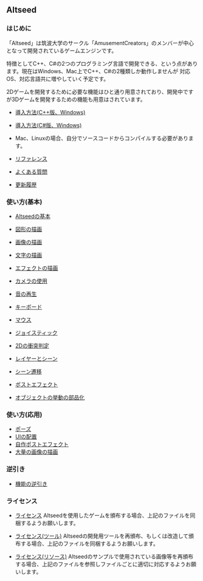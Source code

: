﻿## Altseed

### はじめに
「Altseed」は筑波大学のサークル「AmusementCreators」のメンバーが中心となって開発されているゲームエンジンです。

特徴としてC++、C#の2つのプログラミング言語で開発できる、という点があります。現在はWindows、Mac上でC++、C#の2種類しか動作しませんが
対応OS、対応言語共に増やしていく予定です。

2Dゲームを開発するために必要な機能はひと通り用意されており、開発中ですが3Dゲームを開発するための機能も用意はされています。

* [導入方法(C++版、Windows)](./HowToIntroduce/Windows_CPP.md)
* [導入方法(C#版、Windows)](./HowToIntroduce/Windows_CS.md)
* Mac、Linuxの場合、自分でソースコードからコンパイルする必要があります。

* [リファレンス](./Reference/Main.md)
* [よくある質問](./FAQ.md)

* [更新履歴](./Changes.md)

### 使い方(基本)

* [Altseedの基本](./HowToUseBasic/Basic.md)
* [図形の描画](./HowToUseBasic/GeometryObject2D.md)
* [画像の描画](./HowToUseBasic/TextureObject2D.md)
* [文字の描画](./HowToUseBasic/TextObject2D.md)
* [エフェクトの描画](./HowToUseBasic/EffectObject2D.md)
* [カメラの使用](./HowToUseBasic/CameraObject2D.md)

* [音の再生](./HowToUseBasic/Sound.md)

* [キーボード](./HowToUseBasic/Keyboard.md)
* [マウス](./HowToUseBasic/Mouse.md)
* [ジョイスティック](./HowToUseBasic/Joystick.md)

* [2Dの衝突判定](./HowToUseBasic/Collision2D.md)

* [レイヤーとシーン](./HowToUseBasic/SceneAndLayer.md)

* [シーン遷移](./HowToUseBasic/Transition.md)

* [ポストエフェクト](./HowToUseBasic/PostEffect.md)

* [オブジェクトの挙動の部品化](./HowToUseBasic/Object2DComponent.md)

### 使い方(応用)

* [ポーズ](./HowToUseApplication/Pause.md)
* [UIの配置](./HowToUseApplication/ImagePackageUI.md)
* [自作ポストエフェクト](./HowToUseApplication/CustomPostEffect.md)
* [大量の画像の描画](./HowToUseApplication/MapObject2D.md)

### 逆引き

* [機能の逆引き](./ReverseDictionary.md)

### ライセンス

* [ライセンス](./License/LICENSE)
Altseedを使用したゲームを頒布する場合、上記のファイルを同梱するようお願いします。

* [ライセンス(ツール)](./License/LICENSE_TOOLS)
Altseedの開発用ツールを再頒布、もしくは改造して頒布する場合、上記のファイルを同梱するようお願いします。

* [ライセンス(リソース)](./License/LICENSE_RESOURCES)
Altseedのサンプルで使用されている画像等を再頒布する場合、上記のファイルを参照しファイルごとに適切に対応するようお願いします。